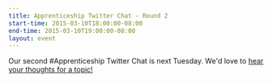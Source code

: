 ```yaml
---
title: Apprenticeship Twitter Chat - Round 2
start-time: 2015-03-10T18:00:00-08:00
end-time: 2015-03-10T19:00:00-08:00
layout: event
---
```

Our second #Apprenticeship Twitter Chat is next
Tuesday. We'd love to [hear your thoughts for a
topic!](https://waffle.io/zincmade/apprenticeship.community-wip/cards/54f4a7c51fb2a01c0042568d)
